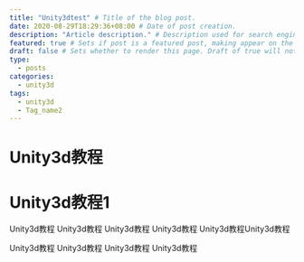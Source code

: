 ```yaml
---
title: "Unity3dtest" # Title of the blog post.
date: 2020-08-29T18:29:36+08:00 # Date of post creation.
description: "Article description." # Description used for search engine.
featured: true # Sets if post is a featured post, making appear on the home page side bar.
draft: false # Sets whether to render this page. Draft of true will not be rendered.
type:
  - posts
categories:
  - unity3d
tags:
  - unity3d
  - Tag_name2
---
```


# Unity3d教程
# Unity3d教程1
Unity3d教程
Unity3d教程
Unity3d教程
Unity3d教程
Unity3d教程Unity3d教程

Unity3d教程
Unity3d教程
Unity3d教程
Unity3d教程
